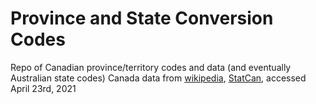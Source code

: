 # Province and State Conversion Codes
Repo of Canadian province/territory codes and data (and eventually Australian state codes)
Canada data from [wikipedia](https://en.wikipedia.org/wiki/Provinces_and_territories_of_Canada), [StatCan](https://www150.statcan.gc.ca/n1/pub/92-195-x/2011001/geo/prov/tbl/tbl8-eng.htm), accessed April 23rd, 2021
